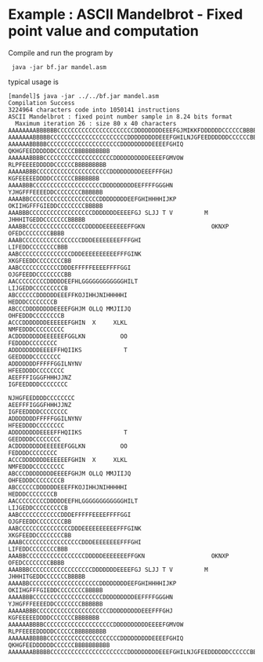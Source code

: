 # Example : ASCII Mandelbrot - Fixed point value and computation

Compile and run the program by

     java -jar bf.jar mandel.asm
    

typical usage is

    [mandel]$ java -jar ../../bf.jar mandel.asm 
    Compilation Success
    3224964 characters code into 1050141 instructions
    ASCII Mandelbrot : fixed point number sample in 8.24 bits format
      Maximum iteration 26 : size 80 x 40 characters
    AAAAAAAABBBBBBCCCCCCCCCCCCCCCCCCCCCCDDDDDDDDEEEFGJMIKKFDDDDDDCCCCCCBBBBBBBBBBBBB
    AAAAAAABBBBBCCCCCCCCCCCCCCCCCCCCCCDDDDDDDDDEEEFGHILNJGFEEDDDDDDCCCCCCBBBBBBBBBBB
    AAAAAABBBBBCCCCCCCCCCCCCCCCCCCCCDDDDDDDDDEEEEFGHIQ QKHGFEEDDDDDDCCCCCCBBBBBBBBBB
    AAAAAABBBBCCCCCCCCCCCCCCCCCCCCDDDDDDDDDDEEEEFGMVOW  RLPFEEEEDDDDDCCCCCCBBBBBBBBB
    AAAAABBBCCCCCCCCCCCCCCCCCCCCCDDDDDDDDDEEEFFFGHJ       KGFEEEEEDDDDCCCCCCCBBBBBBB
    AAAABBBCCCCCCCCCCCCCCCCCCCCDDDDDDDDDEEFFFFGGGHN      YJHGFFFEEEEDDCCCCCCCCBBBBBB
    AAAABBCCCCCCCCCCCCCCCCCCCCDDDDDDDDEEFGHIHHHHIJKP     OKIIHGFFFGIEDDCCCCCCCCBBBBB
    AAABBBCCCCCCCCCCCCCCCCCCDDDDDDDEEEEFGJ SLJJ T V         M JHHHITGEDDCCCCCCCBBBBB
    AAABBCCCCCCCCCCCCCCCCCDDDDDEEEEEEEFFGKN                   OKNXP OFEDCCCCCCCCBBBB
    AAABCCCCCCCCCCCCCCCCCDDDEEEEEEEEFFFGHI                         LIFEDDCCCCCCCCBBB
    AABCCCCCCCCCCCCCCCDDDEEEEEEEEEEFFFGINK                        XKGFEEDDCCCCCCCCBB
    AABCCCCCCCCCCCCDDDEFFFFFEEEEFFFFGGI                           OJGFEEDDCCCCCCCCBB
    AACCCCCCCCCDDDDDEEFHLGGGGGGGGGGGGHILT                          LIJGEDDCCCCCCCCCB
    ABCCCCCCDDDDDDEEEFFKOJIHHJNIHHHHHI                                HEDDDCCCCCCCCB
    ABCCCDDDDDDDDEEEEFGHJM OLLQ MMJIIJQ                             OHFEDDDCCCCCCCCB
    ACCCDDDDDDDEEEEEEFGHIN  X     XLKL                              NMFEDDDCCCCCCCCC
    ACDDDDDDDDEEEEEEFGGLKN          OO                                FEDDDDCCCCCCCC
    ADDDDDDDDEEEEFFHQIIKS            T                               GEEDDDDCCCCCCCC
    ADDDDDDDFFFFFGGILNYNV                                           HFEEDDDDCCCCCCCC
    AEEFFFIGGGFHHHJJNZ                                             IGFEEDDDDCCCCCCCC
                                                                 NJHGFEEDDDDCCCCCCCC
    AEEFFFIGGGFHHHJJNZ                                             IGFEEDDDDCCCCCCCC
    ADDDDDDDFFFFFGGILNYNV                                           HFEEDDDDCCCCCCCC
    ADDDDDDDDEEEEFFHQIIKS            T                               GEEDDDDCCCCCCCC
    ACDDDDDDDDEEEEEEFGGLKN          OO                                FEDDDDCCCCCCCC
    ACCCDDDDDDDEEEEEEFGHIN  X     XLKL                              NMFEDDDCCCCCCCCC
    ABCCCDDDDDDDDEEEEFGHJM OLLQ MMJIIJQ                             OHFEDDDCCCCCCCCB
    ABCCCCCCDDDDDDEEEFFKOJIHHJNIHHHHHI                                HEDDDCCCCCCCCB
    AACCCCCCCCCDDDDDEEFHLGGGGGGGGGGGGHILT                          LIJGEDDCCCCCCCCCB
    AABCCCCCCCCCCCCDDDEFFFFFEEEEFFFFGGI                           OJGFEEDDCCCCCCCCBB
    AABCCCCCCCCCCCCCCCDDDEEEEEEEEEEFFFGINK                        XKGFEEDDCCCCCCCCBB
    AAABCCCCCCCCCCCCCCCCCDDDEEEEEEEEFFFGHI                         LIFEDDCCCCCCCCBBB
    AAABBCCCCCCCCCCCCCCCCCDDDDDEEEEEEEFFGKN                   OKNXP OFEDCCCCCCCCBBBB
    AAABBBCCCCCCCCCCCCCCCCCCDDDDDDDEEEEFGJ SLJJ T V         M JHHHITGEDDCCCCCCCBBBBB
    AAAABBCCCCCCCCCCCCCCCCCCCCDDDDDDDDEEFGHIHHHHIJKP     OKIIHGFFFGIEDDCCCCCCCCBBBBB
    AAAABBBCCCCCCCCCCCCCCCCCCCCDDDDDDDDDEEFFFFGGGHN      YJHGFFFEEEEDDCCCCCCCCBBBBBB
    AAAAABBBCCCCCCCCCCCCCCCCCCCCCDDDDDDDDDEEEFFFGHJ       KGFEEEEEDDDDCCCCCCCBBBBBBB
    AAAAAABBBBCCCCCCCCCCCCCCCCCCCCDDDDDDDDDDEEEEFGMVOW  RLPFEEEEDDDDDCCCCCCBBBBBBBBB
    AAAAAABBBBBCCCCCCCCCCCCCCCCCCCCCDDDDDDDDDEEEEFGHIQ QKHGFEEDDDDDDCCCCCCBBBBBBBBBB
    AAAAAAABBBBBCCCCCCCCCCCCCCCCCCCCCCDDDDDDDDDEEEFGHILNJGFEEDDDDDDCCCCCCBBBBBBBBBBB
         